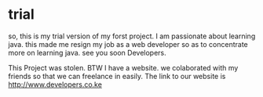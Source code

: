 # trial
so, this is my trial version of my forst project. I am passionate about learning java. 
this made me resign my job as a web developer so as to concentrate more on learning java.
see you soon Developers.

This Project was stolen.
BTW I have a website. we colaborated with my friends so that we can freelance in easily.
The link to our website is http://www.developers.co.ke 
